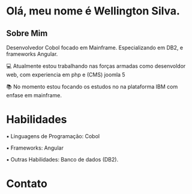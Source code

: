 <!DOCTYPE html>
<h1>Olá, meu nome é Wellington Silva.</h1>
<h2>Sobre Mim</h2>
<body>
<p>Desenvolvedor Cobol focado em Mainframe. Especializando em DB2, e frameworks Angular.</p>

<p> 💻 Atualmente estou trabalhando nas forças armadas como desenvoldor web, com experiencia em php e (CMS) joomla 5</p>
<p> 📚 No momento estou focando os estudos no na plataforma IBM com enfase em mainframe.</p>

<h1>Habilidades</h1>

<p> ▪ Linguagens de Programação: Cobol</p>
<p> ▪ Frameworks: Angular</p>
<p> ▪ Outras Habilidades: Banco de dados (DB2).</p>

<h1>Contato</h1>


</body>

</html>
